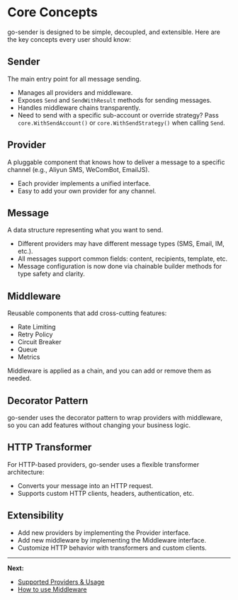 # Core Concepts

go-sender is designed to be simple, decoupled, and extensible. Here are the key concepts every user should know:

## Sender

The main entry point for all message sending.

- Manages all providers and middleware.
- Exposes `Send` and `SendWithResult` methods for sending messages.
- Handles middleware chains transparently.
- Need to send with a specific sub-account or override strategy? Pass `core.WithSendAccount()` or `core.WithSendStrategy()` when calling `Send`.

## Provider

A pluggable component that knows how to deliver a message to a specific channel (e.g., Aliyun SMS, WeComBot, EmailJS).

- Each provider implements a unified interface.
- Easy to add your own provider for any channel.

## Message

A data structure representing what you want to send.

- Different providers may have different message types (SMS, Email, IM, etc.).
- All messages support common fields: content, recipients, template, etc.
- Message configuration is now done via chainable builder methods for type safety and clarity.

## Middleware

Reusable components that add cross-cutting features:

- Rate Limiting
- Retry Policy
- Circuit Breaker
- Queue
- Metrics

Middleware is applied as a chain, and you can add or remove them as needed.

## Decorator Pattern

go-sender uses the decorator pattern to wrap providers with middleware, so you can add features without changing your business logic.

## HTTP Transformer

For HTTP-based providers, go-sender uses a flexible transformer architecture:

- Converts your message into an HTTP request.
- Supports custom HTTP clients, headers, authentication, etc.

## Extensibility

- Add new providers by implementing the Provider interface.
- Add new middleware by implementing the Middleware interface.
- Customize HTTP behavior with transformers and custom clients.

---

**Next:**

- [Supported Providers & Usage](./providers.md)
- [How to use Middleware](./middleware.md)
